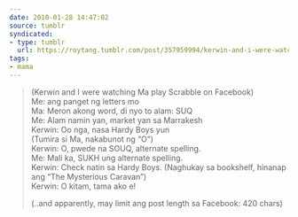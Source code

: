 ```yaml
---
date: 2010-01-28 14:47:02
source: tumblr
syndicated:
- type: tumblr
  url: https://roytang.tumblr.com/post/357959994/kerwin-and-i-were-watching-ma-play-scrabble-on
tags:
- mama
---
```


<blockquote><p>(Kerwin and I were watching Ma play Scrabble on Facebook)<br/>
Me: ang panget ng letters mo<br/>
Ma: Meron akong word, di nyo to alam: SUQ<br/>
Me: Alam namin yan, market yan sa Marrakesh<br/>
Kerwin: Oo nga, nasa Hardy Boys yun<br/>
(Tumira si Ma, nakabunot ng &ldquo;O&rdquo;)<br/>
Kerwin: O, pwede na SOUQ, alternate spelling.<br/>
Me: Mali ka, SUKH ung alternate spelling.<br/>
Kerwin: Check natin sa Hardy Boys. (Naghukay sa bookshelf, hinanap ang &ldquo;The Mysterious Caravan&rdquo;)<br/>
Kerwin: O kitam, tama ako e!</p>

<p>(..and apparently, may limit ang post length sa Facebook: 420 chars)</p></blockquote>